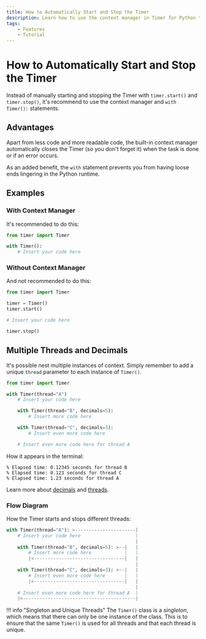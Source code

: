 ```yaml
---
title: How to Automatically Start and Stop the Timer
description: Learn how to use the context manager in Timer for Python to automatically start and stop the timer. Includes code examples for beginners and advanced users.
tags:
    - Features
    - Tutorial
---
```


# How to Automatically Start and Stop the Timer
Instead of manually starting and stopping the Timer with `timer.start()` and `timer.stop()`, it's recommend to use the context manager and `with Timer():` statements.

## Advantages
Apart from less code and more readable code, the built-in context manager automatically closes the Timer (so you don't forget it) when the task is done or if an error occurs.

As an added benefit, the `with` statement prevents you from having loose ends lingering in the Python runtime.

## Examples
### With Context Manager
It's recommended to do this:

```python linenums="1" hl_lines="3"
from timer import Timer

with Timer():
    # Insert your code here
```

### Without Context Manager
And not recommended to do this:

```python linenums="1" hl_lines="3-4 8"
from timer import Timer

timer = Timer()
timer.start()

# Insert your code here

timer.stop()
```

## Multiple Threads and Decimals
It's possible nest multiple instances of context. Simply remember to add a unique `thread` parameter to each instance of `Timer()`.

```python linenums="1" hl_lines="3 6 9"
from timer import Timer

with Timer(thread="A")
    # Insert your code here

    with Timer(thread="B", decimals=5):
        # Insert more code here

    with Timer(thread="C", decimals=3):
        # Insert even more code here

    # Insert even more code here for thread A
```

How it appears in the terminal:

<pre><code>% Elapsed time: 0.12345 seconds for thread <span class="fg-green">B</span>
% Elapsed time: 0.123 seconds for thread <span class="fg-green">C</span>
% Elapsed time: 1.23 seconds for thread <span class="fg-green">A</span></code></pre>

Learn more about [decimals](decimals.md) and [threads](multiple-threads.md).

### Flow Diagram
How the Timer starts and stops different threads:

```python title="" hl_lines="1 4 8"
with Timer(thread="A"): >----------------------|
    # Insert your code here                    |
                                               |
    with Timer(thread="B", decimals=5): >--|   |
        # Insert more code here            |   |
        |<---------------------------------|   |
                                               |
    with Timer(thread="C", decimals=3): >--|   |
        # Insert even more code here       |   |
        |<---------------------------------|   |
                                               |
    # Insert even more code here for thread A  |                                               |
    |<-----------------------------------------|
```

!!! info "Singleton and Unique Threads"
    The `Timer()` class is a _singleton_, which means that there can only be one instance of the class. This is to ensure that the same `Timer()` is used for all threads and that each thread is unique.
